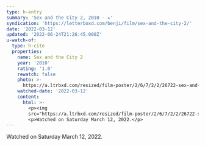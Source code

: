 ```yaml
---
type: h-entry
summary: 'Sex and the City 2, 2010 - ★'
syndication: 'https://letterboxd.com/benji/film/sex-and-the-city-2/'
date: '2022-03-12'
updated: '2022-06-24T21:26:45.000Z'
u-watch-of:
  type: h-cite
  properties:
    name: Sex and the City 2
    year: '2010'
    rating: '1.0'
    rewatch: false
    photo: >-
      https://a.ltrbxd.com/resized/film-poster/2/6/7/2/2/26722-sex-and-the-city-2-0-600-0-900-crop.jpg?v=f4c5df6692
    watched-date: '2022-03-12'
    content:
      html: >-
        <p><img
        src="https://a.ltrbxd.com/resized/film-poster/2/6/7/2/2/26722-sex-and-the-city-2-0-600-0-900-crop.jpg?v=f4c5df6692"/></p>
        <p>Watched on Saturday March 12, 2022.</p>
---
```

Watched on Saturday March 12, 2022.

